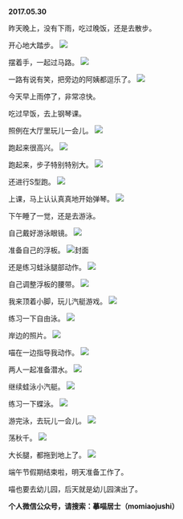 
          
**2017.05.30**

昨天晚上，没有下雨，吃过晚饭，还是去散步。

开心地大踏步。
![](https://mmbiz.qlogo.cn/mmbiz_jpg/uDI3FLln00YJCeGfl9AjbfRPAs0Hichax9W5LicYNuoNCiaX3DQibODic0XS2HsCS2xIicicxdfpbWjFkkMWGSKYURsoQ/0?wx_fmt=jpeg)


摆着手，一起过马路。
![](https://mmbiz.qlogo.cn/mmbiz_jpg/uDI3FLln00YJCeGfl9AjbfRPAs0HichaxeKW6F2dWvEujFlH1XCJACr3RWYvmjz14jtsgU8vzllQG9bgfqVhwmQ/0?wx_fmt=jpeg)


一路有说有笑，把旁边的阿姨都逗乐了。
![](https://mmbiz.qlogo.cn/mmbiz_jpg/uDI3FLln00YJCeGfl9AjbfRPAs0HichaxjwiafChXULoWRiaYxeuBKf8Zic9CrCpvGAaKd8kNLfdibiaaT7z9ltot5yw/0?wx_fmt=jpeg)


今天早上雨停了，非常凉快。

吃过早饭，去上钢琴课。

照例在大厅里玩儿一会儿。
![](https://mmbiz.qlogo.cn/mmbiz_jpg/uDI3FLln00YJCeGfl9AjbfRPAs0HichaxqEnZ2QrAIHuNicGQHozhicjycmwtwLlQCM0tk8teJEoIrAEubPicrGKmg/0?wx_fmt=jpeg)


跑起来很高兴。
![](https://mmbiz.qlogo.cn/mmbiz_jpg/uDI3FLln00YJCeGfl9AjbfRPAs0Hichax3zmUl8e8aw3ZIjBhKhLtLHTCJ1SmzaFGiaAcCDBicF4LDKXRh4tYDvicw/0?wx_fmt=jpeg)


跑起来，步子特别特别大。
![](https://mmbiz.qlogo.cn/mmbiz_jpg/uDI3FLln00YJCeGfl9AjbfRPAs0HichaxYQVFV2ckumt9gMwL9KMqCqzlTZUARsgR989m0dqlQEAUwthGsp7iaWQ/0?wx_fmt=jpeg)


还进行S型跑。
![](https://mmbiz.qlogo.cn/mmbiz_jpg/uDI3FLln00YJCeGfl9AjbfRPAs0HichaxO6qpCd0RqvqRcldLiaZJ2W7mO7bUKoZzshMI2iaqj5SonwHGaqX5bS9g/0?wx_fmt=jpeg)


上课，马上认认真真地开始弹琴。
![](https://mmbiz.qlogo.cn/mmbiz_jpg/uDI3FLln00YJCeGfl9AjbfRPAs0HichaxOlj0iaTV17aYGXKbOWmW6kwTQLXNl7anqzp94q5yzv1SOALLnC6abtQ/0?wx_fmt=jpeg)


下午睡了一觉，还是去游泳。

自己戴好游泳眼镜。
![](https://mmbiz.qlogo.cn/mmbiz_jpg/uDI3FLln00YJCeGfl9AjbfRPAs0HichaxZ74T0QPCgR9aIXgkXY1ukfoUicsictI8DjNkm7zCu4n4HUVGhWiaWsIpg/0?wx_fmt=jpeg)


准备自己的浮板。
![](https://mmbiz.qlogo.cn/mmbiz_jpg/uDI3FLln00YJCeGfl9AjbfRPAs0HichaxrD2EJnUwuO74wUtMPyV6PuyME0I1848hx1Ajib5TkvgukGR66tMG23w/0?wx_fmt=jpeg)封面


还是练习蛙泳腿部动作。
![](https://mmbiz.qlogo.cn/mmbiz_jpg/uDI3FLln00YJCeGfl9AjbfRPAs0Hichax7W8ibXaGkJGGVKEImg6qCGK3sQBdEghM6gPclU7FE95smKBUAoKQ8Pw/0?wx_fmt=jpeg)


自己调整浮板的腰带。
![](https://mmbiz.qlogo.cn/mmbiz_jpg/uDI3FLln00YJCeGfl9AjbfRPAs0HichaxJyJfmGk3xicCjKZKEIyvYwqcicia2FbcmzjHJJo3qnLKeG3ViaOqzNXjOw/0?wx_fmt=jpeg)


我来顶着小脚，玩儿汽艇游戏。
![](https://mmbiz.qlogo.cn/mmbiz_jpg/uDI3FLln00YJCeGfl9AjbfRPAs0Hichaxiarr0MwmDGZBT6qClLqkpkoSh8dnoDP8HZ0lhQsd4EssUMric0ia5wzuA/0?wx_fmt=jpeg)


练习一下自由泳。
![](https://mmbiz.qlogo.cn/mmbiz_jpg/uDI3FLln00YJCeGfl9AjbfRPAs0HichaxZeNE7iaQbEZic4iacqIFDuKoNG1hMp5wbfSmVoXA3yqhbMO7EfyVNh7cg/0?wx_fmt=jpeg)


岸边的照片。
![](https://mmbiz.qlogo.cn/mmbiz_jpg/uDI3FLln00YJCeGfl9AjbfRPAs0HichaxPjMJpvPJfYHLDiad957RFahDUmbj8UPrianUSDibLl716xJwbziaYibvxHQ/0?wx_fmt=jpeg)


喵在一边指导我动作。
![](https://mmbiz.qlogo.cn/mmbiz_jpg/uDI3FLln00YJCeGfl9AjbfRPAs0HichaxO2Kd1EGsSdT2MRe7A9s6Xggc5EYKVKajpQzAibJLm9jqZu2RGgP0ERw/0?wx_fmt=jpeg)


两人一起准备潜水。
![](https://mmbiz.qlogo.cn/mmbiz_jpg/uDI3FLln00YJCeGfl9AjbfRPAs0HichaxMXU6nw4QlSDmicSvK52eujTmCHfRlGmLWwT3eSNlyRfwI4pnhLzJVeQ/0?wx_fmt=jpeg)


继续蛙泳小汽艇。
![](https://mmbiz.qlogo.cn/mmbiz_jpg/uDI3FLln00YJCeGfl9AjbfRPAs0HichaxPcIJKbcxeKFL0S7aiahdRib03zfHnhsiaKTC2pia0x9nqp0EdjAOIFc9JQ/0?wx_fmt=jpeg)


练习一下蝶泳。
![](https://mmbiz.qlogo.cn/mmbiz_jpg/uDI3FLln00YJCeGfl9AjbfRPAs0HichaxLQ4xN2PLvpia5ec1R3qdT9SHLEAL64Lq814XicaELIVz5l43Wb8FQEFA/0?wx_fmt=jpeg)


游完泳，去玩儿一会儿。
![](https://mmbiz.qlogo.cn/mmbiz_jpg/uDI3FLln00YJCeGfl9AjbfRPAs0HichaxlejDjicQAjXnxnnaV6NdneK86R9HdlAGCltfUvUhs0vvlSbiacibs20qg/0?wx_fmt=jpeg)


荡秋千。
![](https://mmbiz.qlogo.cn/mmbiz_jpg/uDI3FLln00YJCeGfl9AjbfRPAs0HichaxK08IGTVgfkzHvpHfhTBiawMdbEImkPgicRLy03ic9cJ1JXWXBk1jNniapg/0?wx_fmt=jpeg)


大长腿，都拖到地上了。
![](https://mmbiz.qlogo.cn/mmbiz_jpg/uDI3FLln00YJCeGfl9AjbfRPAs0HichaxwiaC0sX9AUAzIrRibV3uYUKiaDhMbVRua1ZogEWiahmyp3fxnl0Pvoic4IQ/0?wx_fmt=jpeg)


端午节假期结束啦，明天准备工作了。

喵也要去幼儿园，后天就是幼儿园演出了。


**个人微信公众号，请搜索：摹喵居士（momiaojushi）**

        